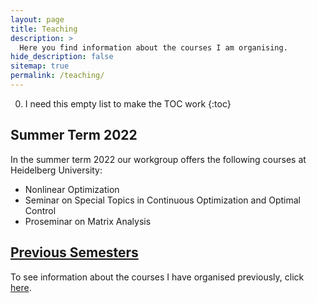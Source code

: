 ```yaml
---
layout: page
title: Teaching
description: >
  Here you find information about the courses I am organising.
hide_description: false
sitemap: true
permalink: /teaching/
---
```


0. I need this empty list to make the TOC work
{:toc}

## Summer Term 2022

In the summer term 2022 our workgroup offers the following courses at Heidelberg University: 
  - Nonlinear Optimization
  - Seminar on Special Topics in Continuous Optimization and Optimal Control
  - Proseminar on Matrix Analysis

## [Previous Semesters][previous_semesters]

To see information about the courses I have organised previously, click [here][previous_semesters].

[previous_semesters]: previous_semesters.md
